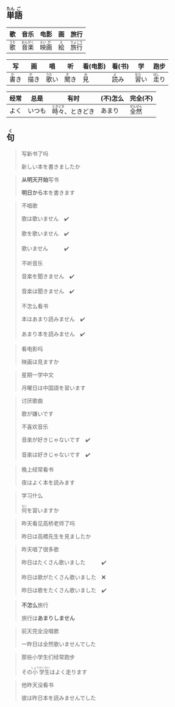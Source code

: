 ## <ruby>単<rt>たん</rt></ruby><ruby>語<rt>ご</rt></ruby>

| 歌                         | 音乐                                                 | 电影                                                | 画                        | 旅行                                                 |
| ------------------------- | -------------------------------------------------- | ------------------------------------------------- | ------------------------ | -------------------------------------------------- |
| <ruby>歌<rt>うた</rt></ruby> | <ruby>音<rt>おん</rt></ruby><ruby>楽<rt>がく</rt></ruby> | <ruby>映<rt>えい</rt></ruby><ruby>画<rt>が</rt></ruby> | <ruby>絵<rt>え</rt></ruby> | <ruby>旅<rt>りょ</rt></ruby><ruby>行<rt>こう</rt></ruby> |

| 写                         | 画                         | 唱                          | 听                         | 看(电影)                    | 看(书)                      | 学                          | 跑步                         |
| ------------------------- | ------------------------- | -------------------------- | ------------------------- | ------------------------ | ------------------------- | -------------------------- | -------------------------- |
| <ruby>書<rt>か</rt></ruby>き | <ruby>描<rt>か</rt></ruby>き | <ruby>歌<rt>うた</rt></ruby>い | <ruby>聞<rt>き</rt></ruby>き | <ruby>見<rt>み</rt></ruby> | <ruby>読<rt>よ</rt></ruby>み | <ruby>習<rt>なら</rt></ruby>い | <ruby>走<rt>はし</rt></ruby>り |

| 经常  | 总是  | 有时                                | (不)怎么 | 完全(不)                                              |
| --- | --- | --------------------------------- | ----- | -------------------------------------------------- |
| よく  | いつも | <ruby>時々<rt>ときどき</rt></ruby>、ときどき | あまり   | <ruby>全<rt>ぜん</rt></ruby><ruby>然<rt>ぜん</rt></ruby> |

## <ruby>句<rt>く</rt></ruby>

> 写新书了吗
> 
> 新しい本を書きましたか

> **从明天开始**写书
> 
> **明日から**本を書きます

> 不唱歌
> 
> 歌は歌いません　✔️
> 
> 歌を歌いません　✔️
> 
> 歌いません　　　✔️
> 
> 不听音乐
> 
> 音楽を聞きません　✔️
> 
> 音楽は聞きません　✔️
> 
> 不怎么看书
> 
> 本はあまり読みません　✔️
> 
> あまり本を読みません　✔️

> 看电影吗
> 
> 映画は見ますか

> 星期一学中文
> 
> 月曜日は中国語を習います

> 讨厌歌曲
> 
> 歌が嫌いです
> 
> 不喜欢音乐
> 
> 音楽が好きじゃないです　✔️
> 
> 音楽は好きじゃないです　✔️

> 晚上经常看书
> 
> 夜はよく本を読みます

> 学习什么
> 
> <ruby>何<rt>なに</rt></ruby>を習いますか

> 昨天看见高桥老师了吗
> 
> 昨日は高橋先生を見ましたか

> 昨天唱了很多歌
> 
> 昨日はたくさん歌いました　　　✔️
> 
> 昨日は歌がたくさん歌いました　❌
> 
> 昨日は歌をたくさん歌いました　✔️

> **不怎么**旅行
> 
> 旅行は**あまりしません**

> 前天完全没唱歌
> 
> 一昨日は全然歌いませんでした

> 那些小学生们经常跑步
> 
> その<ruby>小<rt>しょう</rt></ruby><ruby>学<rt>がく</rt></ruby><ruby>生<rt>せい</rt></ruby>はよく走ります

> 他昨天没看书
> 
> 彼は昨日本を読みませんでした
